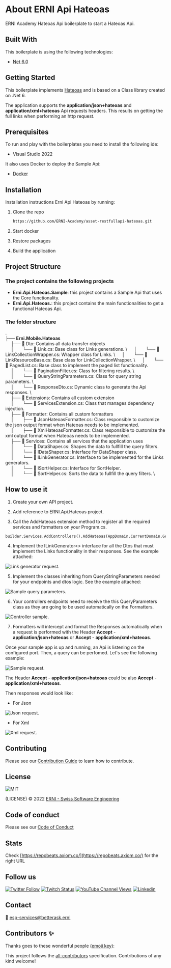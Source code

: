 # About ERNI Api Hateoas

ERNI Academy Hateoas Api boilerplate to start a Hateoas Api.

<!-- ALL-CONTRIBUTORS-BADGE:START - Do not remove or modify this section -->
<!-- ALL-CONTRIBUTORS-BADGE:END -->

## Built With

This boilerplate is using the following technologies:

- [Net 6.0](https://docs.microsoft.com/en-us/dotnet/core/whats-new/dotnet-6)


## Getting Started

This boilerplate implements [Hateoas](https://docs.microsoft.com/en-us/azure/architecture/best-practices/api-design#use-hateoas-to-enable-navigation-to-related-resources) and is based on a Class library created on .Net 6. 

The application supports the **application/json+hateoas** and **application/xml+hateoas** Api requests headers. This results on getting the full links when performing an http request.

## Prerequisites

To run and play with the boilerplates you need to install the following ide:

* Visual Studio 2022

It also uses Docker to deploy the Sample Api:

* [Docker](https://docs.docker.com/desktop/windows/install/)

## Installation

Installation instructions Erni Api Hateoas by running:

1. Clone the repo

   ```sh
   https://github.com/ERNI-Academy/asset-restfullapi-hateoas.git
   ```

2. Start docker

3. Restore packages

4. Build the application

## Project Structure

### The project contains the following projects

* **Erni.Api.Hateoas.Sample**: this project contains a Sample Api that uses the Core functionality.
* **Erni.Api.Hateoas.**: this project contains the main functionalities to get a functional Hateoas Api.

### The folder structure

. \
├── **Erni.Mobile.Hateoas** \
 &nbsp;&emsp;├── 📁 Dto: Contains all data transfer objects \
 &nbsp;&emsp;│&emsp;&emsp;└── 📄 Link.cs: Base class for Links generations. \ 
 &nbsp;&emsp;│&emsp;&emsp;└── 📄 LinkCollectionWrapper.cs: Wrapper class for Links. \ 
 &nbsp;&emsp;│&emsp;&emsp;└── 📄 LinkResourceBase.cs: Base class for LinkCollectionWrapper. \ 
 &nbsp;&emsp;│&emsp;&emsp;└── 📄 PagedList.cs: Base class to implement the paged list functionality. \
 &nbsp;&emsp;│&emsp;&emsp;└── 📄 PaginationFilter.cs: Class for filtering results. \  
 &nbsp;&emsp;│&emsp;&emsp;└── 📄 QueryStringParameters.cs: Class for query string parameters. \  
 &nbsp;&emsp;│&emsp;&emsp;└── 📄 ResponseDto.cs: Dynamic class to generate the Api responses. \  
 &nbsp;&emsp;├── 📂 Extensions: Contains all custom extension \
 &nbsp;&emsp;│&emsp;&emsp;└── 📄 ServicesExtension.cs: Class that manages dependency injection. \
 &nbsp;&emsp;├── 📂 Formatter: Contains all custom formatters \
 &nbsp;&emsp;│&emsp;&emsp;├── 📄 JsonHateoasFormatter.cs: Class responsible to customize the json output format when Hateoas needs to be implemented. \
 &nbsp;&emsp;│&emsp;&emsp;├── 📄 XmlHateoasFormatter.cs: Class responsible to customize the xml output format when Hateoas needs to be implemented. \
 &nbsp;&emsp;├── 📂 Services: Contains all services that the application uses \
 &nbsp;&emsp;│&emsp;&emsp;└── 📄 DataShaper.cs: Shapes the data to fullfill the query filters. \
 &nbsp;&emsp;│&emsp;&emsp;└── 📄 IDataShaper.cs: Interface for DataShaper class. \
 &nbsp;&emsp;│&emsp;&emsp;└── 📄 ILinkGenerator.cs: Interface to be implemented for the Links generators. \
 &nbsp;&emsp;│&emsp;&emsp;└── 📄 ISortHelper.cs: Interface for SortHelper. \
 &nbsp;&emsp;│&emsp;&emsp;└── 📄 SortHelper.cs: Sorts the data to fullfill the query filters. \

## How to use it

1. Create your own API project.

2. Add reference to ERNI.Api.Hateoas project.

3. Call the AddHateoas extension method to register all the required services and formatters on your Program.cs.

```
builder.Services.AddControllers().AddHateoas(AppDomain.CurrentDomain.GetAssemblies());
```

4. Implement the ILinkGenerator<> interface for all the Dtos that must implement the Links functionality in their responses. See the example attached:

![Link generator request](/docs/images/LinkGenerator.png "Link generator sample").

5. Implement the classes inheriting from QueryStringParameters needed for your endpoints and dtos logic. See the example attached:

![Sample query parameters](/docs/images/SampleQueryParameters.png "Query parameters sample class").

6. Your controllers endpoints need to receive the this QueryParameters class as they are going to be used automatically on the Formatters.

![Controller sample](/docs/images/ControllerSample.png "Controller sample").

7. Formatters will intercept and format the Responses automatically when a request is performed with the Header **Accept** - **application/json+hateoas** or **Accept** - **application/xml+hateoas**.
 
Once your sample app is up and running, an Api is listening on the configured port.
Then, a query can be perfomed. Let's see the following example:

![Sample request](/docs/images/SampleRequest.png "Sample request").

The Header **Accept** - **application/json+hateoas** could be also **Accept** - **application/xml+hateoas**.

Then responses would look like:

* For Json

![Json request](/docs/images/JsonResponse.png "Json request").

* For Xml

![Xml request](/docs/images/XmlResponse.png "Xml request").


## Contributing

Please see our [Contribution Guide](CONTRIBUTING.md) to learn how to contribute.

## License

![MIT](https://img.shields.io/badge/License-MIT-blue.svg)

(LICENSE) © 2022 [ERNI - Swiss Software Engineering](https://www.betterask.erni)

## Code of conduct

Please see our [Code of Conduct](CODE_OF_CONDUCT.md)

## Stats

Check [https://repobeats.axiom.co/](https://repobeats.axiom.co/) for the right URL

## Follow us

[![Twitter Follow](https://img.shields.io/twitter/follow/ERNI?style=social)](https://www.twitter.com/ERNI)
[![Twitch Status](https://img.shields.io/twitch/status/erni_academy?label=Twitch%20Erni%20Academy&style=social)](https://www.twitch.tv/erni_academy)
[![YouTube Channel Views](https://img.shields.io/youtube/channel/views/UCkdDcxjml85-Ydn7Dc577WQ?label=Youtube%20Erni%20Academy&style=social)](https://www.youtube.com/channel/UCkdDcxjml85-Ydn7Dc577WQ)
[![Linkedin](https://img.shields.io/badge/linkedin-31k-green?style=social&logo=Linkedin)](https://www.linkedin.com/company/erni)

## Contact

📧 [esp-services@betterask.erni](mailto:esp-services@betterask.erni)

## Contributors ✨

Thanks goes to these wonderful people ([emoji key](https://allcontributors.org/docs/en/emoji-key)):

<!-- ALL-CONTRIBUTORS-LIST:START - Do not remove or modify this section -->
<!-- ALL-CONTRIBUTORS-LIST:END -->
This project follows the [all-contributors](https://github.com/all-contributors/all-contributors) specification. Contributions of any kind welcome!
